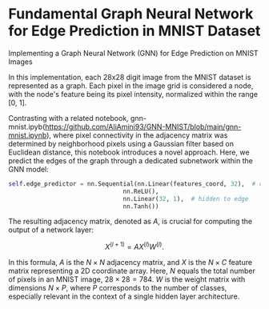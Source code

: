 # Fundamental Graph Neural Network for Edge Prediction in MNIST Dataset
Implementing a Graph Neural Network (GNN) for Edge Prediction on MNIST Images

In this implementation, each 28x28 digit image from the MNIST dataset is represented as a graph. Each pixel in the image grid is considered a node, with the node's feature being its pixel intensity, normalized within the range [0, 1].

Contrasting with a related notebook, gnn-mnist.ipyb(https://github.com/AliAmini93/GNN-MNIST/blob/main/gnn-mnist.ipynb), where pixel connectivity in the adjacency matrix was determined by neighborhood pixels using a Gaussian filter based on Euclidean distance, this notebook introduces a novel approach. Here, we predict the edges of the graph through a dedicated subnetwork within the GNN model:

```python
self.edge_predictor = nn.Sequential(nn.Linear(features_coord, 32),  # coord to hidden
                                nn.ReLU(),
                                nn.Linear(32, 1),  # hidden to edge
                                nn.Tanh())

```

The resulting adjacency matrix, denoted as $A$, is crucial for computing the output of a network layer:

$$X^{(l+1)}=A X^{(l)} W^{(l)}.$$

In this formula, $A$ is the $N \times N$ adjacency matrix, and $X$ is the $N \times C$ feature matrix representing a 2D coordinate array. Here, $N$  equals the total number of pixels in an MNIST image, $28 \times 28 = 784$. $W$ is the weight matrix with dimensions $N \times P$, where $P$ corresponds to the number of classes, especially relevant in the context of a single hidden layer architecture.
